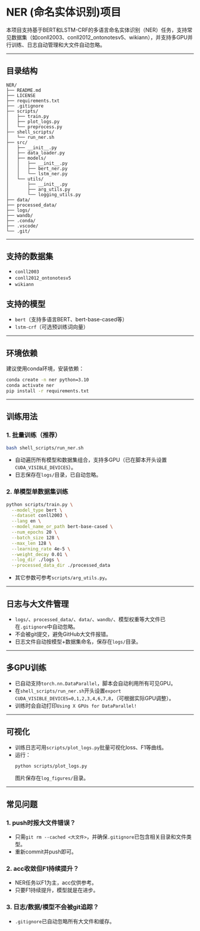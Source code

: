 # NER (命名实体识别)项目

本项目支持基于BERT和LSTM-CRF的多语言命名实体识别（NER）任务，支持常见数据集（如conll2003、conll2012_ontonotesv5、wikiann），并支持多GPU并行训练、日志自动管理和大文件自动忽略。

---

## 目录结构

```
NER/
├── README.md
├── LICENSE
├── requirements.txt
├── .gitignore
├── scripts/
│   ├── train.py
│   ├── plot_logs.py
│   └── preprocess.py
├── shell_scripts/
│   └── run_ner.sh
├── src/
│   ├── __init__.py
│   ├── data_loader.py
│   ├── models/
│   │   ├── __init__.py
│   │   ├── bert_ner.py
│   │   └── lstm_ner.py
│   └── utils/
│       ├── __init__.py
│       ├── arg_utils.py
│       └── logging_utils.py
├── data/                
├── processed_data/      
├── logs/               
├── wandb/               
├── .conda/              
├── .vscode/            
└── .git/                
```

---

## 支持的数据集
- `conll2003`
- `conll2012_ontonotesv5`
- `wikiann`

## 支持的模型
- `bert`（支持多语言BERT、bert-base-cased等）
- `lstm-crf`（可选预训练词向量）

---

## 环境依赖

建议使用conda环境，安装依赖：

```bash
conda create -n ner python=3.10
conda activate ner
pip install -r requirements.txt
```

---

## 训练用法

### 1. 批量训练（推荐）

```bash
bash shell_scripts/run_ner.sh
```
- 自动遍历所有模型和数据集组合，支持多GPU（已在脚本开头设置`CUDA_VISIBLE_DEVICES`）。
- 日志保存在`logs/`目录，已自动忽略。

### 2. 单模型单数据集训练

```bash
python scripts/train.py \
  --model_type bert \
  --dataset conll2003 \
  --lang en \
  --model_name_or_path bert-base-cased \
  --num_epochs 20 \
  --batch_size 128 \
  --max_len 128 \
  --learning_rate 4e-5 \
  --weight_decay 0.01 \
  --log_dir ./logs \
  --processed_data_dir ./processed_data
```
- 其它参数可参考`scripts/arg_utils.py`。

---

## 日志与大文件管理
- `logs/`、`processed_data/`、`data/`、`wandb/`、模型权重等大文件已在`.gitignore`中自动忽略。
- 不会被git提交，避免GitHub大文件报错。
- 日志文件自动按模型+数据集命名，保存在`logs/`目录。

---

## 多GPU训练
- 已自动支持`torch.nn.DataParallel`，脚本会自动利用所有可见GPU。
- 在`shell_scripts/run_ner.sh`开头设置`export CUDA_VISIBLE_DEVICES=0,1,2,3,4,6,7,8`，（可根据实际GPU调整）。
- 训练时会自动打印`Using X GPUs for DataParallel!`

---

## 可视化
- 训练日志可用`scripts/plot_logs.py`批量可视化loss、F1等曲线。
- 运行：
  ```bash
  python scripts/plot_logs.py
  ```
  图片保存在`log_figures/`目录。

---

## 常见问题

### 1. push时报大文件错误？
- 只需`git rm --cached <大文件>`，并确保`.gitignore`已包含相关目录和文件类型。
- 重新commit并push即可。

### 2. acc收敛但F1持续提升？
- NER任务以F1为主，acc仅供参考。
- 只要F1持续提升，模型就是在进步。

### 3. 日志/数据/模型不会被git追踪？
- `.gitignore`已自动忽略所有大文件和缓存。


